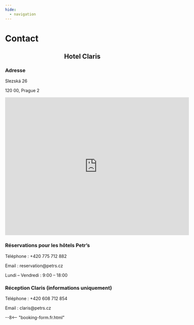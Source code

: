 ```yaml
---
hide:
  - navigation
---
```


# **Contact**

<h2 style="text-align: center; font-weight: bold;">Hotel Claris</h2>

### **Adresse**
<div class="info-text">
<p>Slezská 26</p>
<p>120 00, Prague 2</p>
</div>

<div style="text-align: center;">
<iframe src="https://www.google.com/maps/embed?pb=!1m14!1m8!1m3!1d1280.268556646699!2d14.442134033065795!3d50.076229937756565!3m2!1i1024!2i768!4f13.1!3m3!1m2!1s0x470b948502bf1527%3A0x3658327a1e32ff9c!2sHotel%20Claris!5e0!3m2!1scs!2sus!4v1748881100821!5m2!1scs!2sus" width="600" height="450" style="border:0;" allowfullscreen="" loading="lazy" referrerpolicy="no-referrer-when-downgrade"></iframe>
</div>

### **Réservations pour les hôtels Petr’s**

<div class="info-text">
<p>Téléphone : +420 775 712 882</p>
<p>Email : reservation@petrs.cz</p>
<p>Lundi – Vendredi :  9:00 – 18:00</p>
</div>

### **Réception Claris (informations uniquement)**
<div class="info-text">
<p>Téléphone : +420 608 712 854</p>
<p>Email : claris@petrs.cz</p>
</div>

--8<-- "booking-form.fr.html"